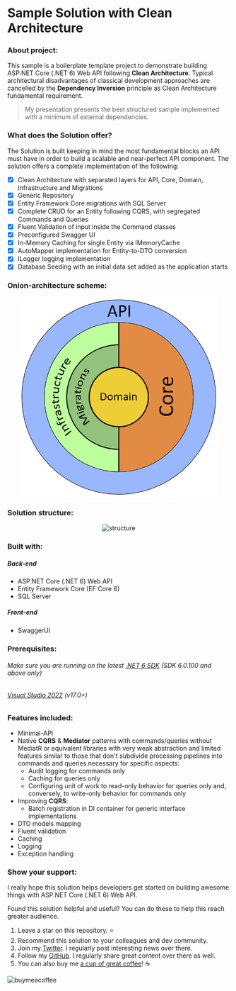 # Sample Solution with **Clean Architecture**

### About project:

This sample is a boilerplate template project to demonstrate building ASP.NET Core (.NET 6) Web API following **Clean Architecture**.
Typical architectural disadvantages of classical development approaches are cancelled by the **Dependency Inversion** principle as Clean Architecture fundamental requirement.

>My presentation presents the best structured sample implemented with a minimum of external dependencies.

### What does the Solution offer?

The Solution is built keeping in mind the most fundamental blocks an API must have in order to build a scalable and near-perfect API component. The solution offers a complete implementation of the following:

- [x] Clean Architecture with separated layers for API, Core, Domain, Infrastructure and Migrations
- [x] Generic Repository
- [x] Entity Framework Core migrations with SQL Server
- [x] Complete CRUD for an Entity following CQRS, with segregated Commands and Queries
- [x] Fluent Validation of input inside the Command classes
- [x] Preconfigured Swagger UI
- [x] In-Memory Caching for single Entity via IMemoryCache
- [x] AutoMapper implementation for Entity-to-DTO conversion
- [x] ILogger logging implementation
- [x] Database Seeding with an initial data set added as the application starts

### Onion-architecture scheme:

<div align="center">
    <img alt="architecture" title="Onion-architecture scheme" width="450em" height="auto" src="https://github.com/sharpist/ApplicationsArchitecture/raw/master/CleanArchitecture/architecture.jpg" />
</div>

### Solution structure:

<div align="center">
    <img alt="structure" title="Solution structure" width="450em" height="auto" src="https://github.com/sharpist/ApplicationsArchitecture/raw/master/CleanArchitecture/structure.jpg" />
</div>

### Built with:

##### Back-end
 - ASP.NET Core (.NET 6) Web API
 - Entity Framework Core (EF Core 6)
 - SQL Server

##### Front-end
 - SwaggerUI

### Prerequisites:

###### Make sure you are running on the latest [.NET 6 SDK](https://dotnet.microsoft.com/download/dotnet/6.0) (SDK 6.0.100 and above only)
###### [Visual Studio 2022](https://visualstudio.microsoft.com/vs/) (v17.0+)

### Features included:

* Minimal-API
* Native **CQRS** & **Mediator** patterns with commands/queries without MediatR or equivalent libraries with very weak abstraction and limited features similar to those that don't subdivide processing pipelines into commands and queries necessary for specific aspects:
  * Audit logging for commands only
  * Caching for queries only
  * Configuring unit of work to read-only behavior for queries only and, conversely, to write-only behavior for commands only
* Improving **CQRS**:
  * Batch registration in DI container for generic interface implementations
* DTO models mapping
* Fluent validation
* Caching
* Logging
* Exception handling

### Show your support:

I really hope this solution helps developers get started on building awesome things with ASP.NET Core (.NET 6) Web API. 

Found this solution helpful and useful? You can do these to help this reach greater audience.

1. Leave a star on this repository. :star:
2. Recommend this solution to your colleagues and dev community.
3. Join my [Twitter](https://twitter.com/alexanderusov). I regularly post interesting news over there.
4. Follow my [GitHub](https://github.com/sharpist). I regularly share great content over there as well.
5. You can also buy me [a cup of great coffee](https://www.buymeacoffee.com/sharpist)! :coffee:

<a href="https://www.buymeacoffee.com/sharpist"><img align="left" alt="buymeacoffee" title="Buy Me a Coffee" height="32" width="164" src="https://cdn.buymeacoffee.com/buttons/default-orange.png" /></a>

